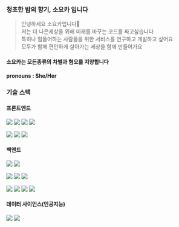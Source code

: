 ### 청초한 밤의 향기, 소요카 입니다

> 안녕하세요 소요카입니다👋<br/>저는 더 나은세상을 위해 미래를 바꾸는 코드를 짜고싶습니다<br/> 특히나 힘들어하는 사람들을 위한 서비스를 연구하고 개발하고 싶어요<br/>모두가 함께 편안하게 살아가는 세상을 함께 만들어가요

#### 소요카는 모든종류의 차별과 혐오를 지양합니다

**pronouns : She/Her**

### 기술 스택
#### 프론트엔드
<img src="https://img.shields.io/badge/Vue.js-4FC08D?style=for-the-badge&logo=vue.js&logoColor=fff"/> <img src="https://img.shields.io/badge/react-61DBFB?style=for-the-badge&logo=react&logoColor=fff"/> <img src="https://img.shields.io/badge/Vite-646CFF?style=for-the-badge&logo=vite&logoColor=fff"/> <img src="https://img.shields.io/badge/bootstrap-7952B3?style=for-the-badge&logo=bootstrap&logoColor=fff"/>


<img src="https://img.shields.io/badge/html5-1572B6?style=for-the-badge&logo=html5&logoColor=fff"/> <img src="https://img.shields.io/badge/css3-E34F26?style=for-the-badge&logo=css3&logoColor=fff"/> <img src="https://img.shields.io/badge/vanilla js-F7DF1E?style=for-the-badge&logo=javascript&logoColor=fff"/> 

#### 백엔드
<img src="https://img.shields.io/badge/node.js-339933?style=for-the-badge&logo=node.js&logoColor=fff"/> <img src="https://img.shields.io/badge/typescript-3178C6?style=for-the-badge&logo=typescript&logoColor=fff"/> 

<img src="https://img.shields.io/badge/express-000?style=for-the-badge&logo=express&logoColor=fff"/> <img src="https://img.shields.io/badge/prisma-2D3748?style=for-the-badge&logo=prisma&logoColor=fff"/> <img src="https://img.shields.io/badge/jwt-000000?style=for-the-badge&logo=json web tokens&logoColor=fff"/>

<img src="https://img.shields.io/badge/mysql-4479A1?style=for-the-badge&logo=mysql&logoColor=fff"/> <img src="https://img.shields.io/badge/mariadb-003545?style=for-the-badge&logo=mariadb&logoColor=fff"/> <img src="https://img.shields.io/badge/mongodb-47A248?style=for-the-badge&logo=mongodb&logoColor=fff"/> <img src="https://img.shields.io/badge/redis-DC382D?style=for-the-badge&logo=redis&logoColor=fff"/> 

#### 데이터 사이언스(인공지능)
<img src="https://img.shields.io/badge/python-306998?style=for-the-badge&logo=python&logoColor=fff"/> <img src="https://img.shields.io/badge/tensorflow-FF6F00?style=for-the-badge&logo=tensorflow&logoColor=fff"/>

